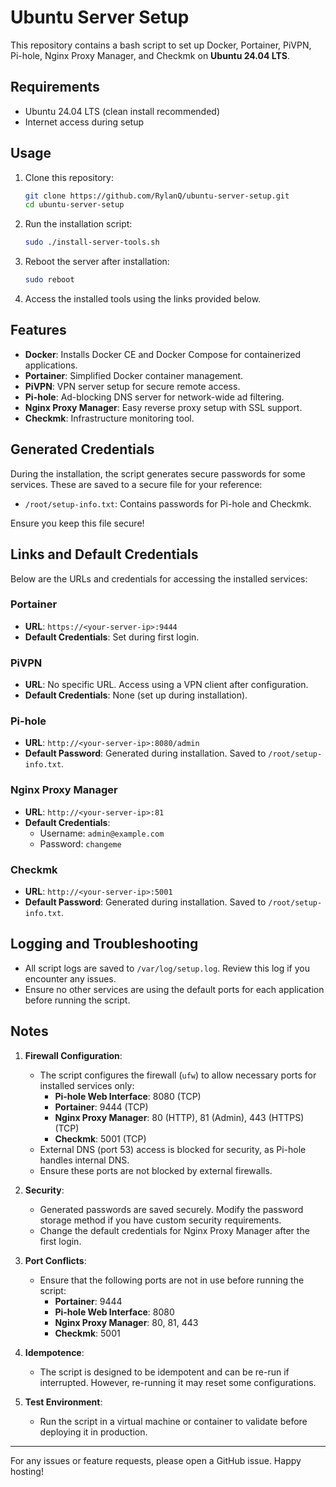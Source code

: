 # Ubuntu Server Setup

This repository contains a bash script to set up Docker, Portainer, PiVPN, Pi-hole, Nginx Proxy Manager, and Checkmk on **Ubuntu 24.04 LTS**.

## Requirements

- Ubuntu 24.04 LTS (clean install recommended)
- Internet access during setup

## Usage

1. Clone this repository:
    ```bash
    git clone https://github.com/RylanQ/ubuntu-server-setup.git
    cd ubuntu-server-setup
    ```

2. Run the installation script:
    ```bash
    sudo ./install-server-tools.sh
    ```

3. Reboot the server after installation:
    ```bash
    sudo reboot
    ```

4. Access the installed tools using the links provided below.

## Features

- **Docker**: Installs Docker CE and Docker Compose for containerized applications.
- **Portainer**: Simplified Docker container management.
- **PiVPN**: VPN server setup for secure remote access.
- **Pi-hole**: Ad-blocking DNS server for network-wide ad filtering.
- **Nginx Proxy Manager**: Easy reverse proxy setup with SSL support.
- **Checkmk**: Infrastructure monitoring tool.

## Generated Credentials

During the installation, the script generates secure passwords for some services. These are saved to a secure file for your reference:
- `/root/setup-info.txt`: Contains passwords for Pi-hole and Checkmk.

Ensure you keep this file secure!

## Links and Default Credentials

Below are the URLs and credentials for accessing the installed services:

### **Portainer**
- **URL**: `https://<your-server-ip>:9444`
- **Default Credentials**: Set during first login.

### **PiVPN**
- **URL**: No specific URL. Access using a VPN client after configuration.
- **Default Credentials**: None (set up during installation).

### **Pi-hole**
- **URL**: `http://<your-server-ip>:8080/admin`
- **Default Password**: Generated during installation. Saved to `/root/setup-info.txt`.

### **Nginx Proxy Manager**
- **URL**: `http://<your-server-ip>:81`
- **Default Credentials**:
  - Username: `admin@example.com`
  - Password: `changeme`

### **Checkmk**
- **URL**: `http://<your-server-ip>:5001`
- **Default Password**: Generated during installation. Saved to `/root/setup-info.txt`.

## Logging and Troubleshooting

- All script logs are saved to `/var/log/setup.log`. Review this log if you encounter any issues.
- Ensure no other services are using the default ports for each application before running the script.

## Notes

1. **Firewall Configuration**:
   - The script configures the firewall (`ufw`) to allow necessary ports for installed services only:
     - **Pi-hole Web Interface**: 8080 (TCP)
     - **Portainer**: 9444 (TCP)
     - **Nginx Proxy Manager**: 80 (HTTP), 81 (Admin), 443 (HTTPS) (TCP)
     - **Checkmk**: 5001 (TCP)
   - External DNS (port 53) access is blocked for security, as Pi-hole handles internal DNS.
   - Ensure these ports are not blocked by external firewalls.

2. **Security**:
   - Generated passwords are saved securely. Modify the password storage method if you have custom security requirements.
   - Change the default credentials for Nginx Proxy Manager after the first login.

3. **Port Conflicts**:
   - Ensure that the following ports are not in use before running the script:
     - **Portainer**: 9444
     - **Pi-hole Web Interface**: 8080
     - **Nginx Proxy Manager**: 80, 81, 443
     - **Checkmk**: 5001

4. **Idempotence**:
   - The script is designed to be idempotent and can be re-run if interrupted. However, re-running it may reset some configurations.

5. **Test Environment**:
   - Run the script in a virtual machine or container to validate before deploying it in production.

---

For any issues or feature requests, please open a GitHub issue. Happy hosting!
